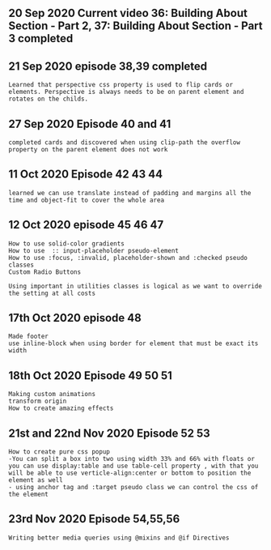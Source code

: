 ## 20 Sep 2020 Current video 36: Building About Section - Part 2, 37: Building About Section - Part 3 completed

## 21 Sep 2020 episode 38,39 completed

    Learned that perspective css property is used to flip cards or elements. Perspective is always needs to be on parent element and rotates on the childs.

## 27 Sep 2020 Episode 40 and 41

    completed cards and discovered when using clip-path the overflow property on the parent element does not work

## 11 Oct 2020 Episode 42 43 44

    learned we can use translate instead of padding and margins all the time and object-fit to cover the whole area

## 12 Oct 2020 episode 45 46 47

    How to use solid-color gradients
    How to use  :: input-placeholder pseudo-element
    How to use :focus, :invalid, placeholder-shown and :checked pseudo classes
    Custom Radio Buttons

    Using important in utilities classes is logical as we want to override the setting at all costs

## 17th Oct 2020 episode 48

    Made footer
    use inline-block when using border for element that must be exact its width

## 18th Oct 2020 Episode 49 50 51

    Making custom animations
    transform origin
    How to create amazing effects

## 21st and 22nd Nov 2020 Episode 52 53
    
    How to create pure css popup
    -You can split a box into two using width 33% and 66% with floats or you can use display:table and use table-cell property , with that you will be able to use verticle-align:center or bottom to position the element as well
    - using anchor tag and :target pseudo class we can control the css of the element

## 23rd Nov 2020 Episode 54,55,56

    Writing better media queries using @mixins and @if Directives
    